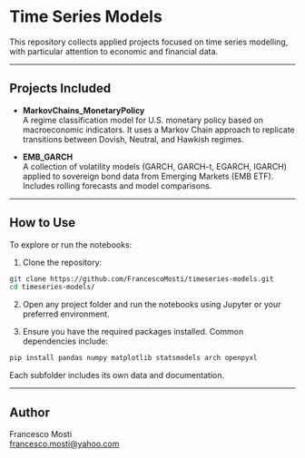 # Time Series Models

This repository collects applied projects focused on time series modelling, with particular attention to economic and financial data.

---

## Projects Included

- **MarkovChains_MonetaryPolicy**  
  A regime classification model for U.S. monetary policy based on macroeconomic indicators. It uses a Markov Chain approach to replicate transitions between Dovish, Neutral, and Hawkish regimes.

- **EMB_GARCH**  
  A collection of volatility models (GARCH, GARCH-t, EGARCH, IGARCH) applied to sovereign bond data from Emerging Markets (EMB ETF). Includes rolling forecasts and model comparisons.

---

## How to Use

To explore or run the notebooks:

1. Clone the repository:
```bash
git clone https://github.com/FrancescoMosti/timeseries-models.git
cd timeseries-models/
```

2. Open any project folder and run the notebooks using Jupyter or your preferred environment.

3. Ensure you have the required packages installed. Common dependencies include:
```bash
pip install pandas numpy matplotlib statsmodels arch openpyxl
```

Each subfolder includes its own data and documentation.

---

## Author

Francesco Mosti  
francesco.mosti@yahoo.com

